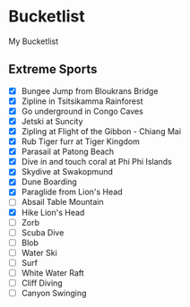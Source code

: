 # Bucketlist
My Bucketlist

## Extreme Sports

- [x] Bungee Jump from Bloukrans Bridge
- [x] Zipline in Tsitsikamma Rainforest
- [x] Go underground in Congo Caves
- [x] Jetski at Suncity
- [x] Zipling at Flight of the Gibbon - Chiang Mai
- [x] Rub Tiger furr at Tiger Kingdom
- [x] Parasail at Patong Beach
- [x] Dive in and touch coral at Phi Phi Islands
- [x] Skydive at Swakopmund
- [x] Dune Boarding
- [x] Paraglide from Lion's Head
- [ ] Absail Table Mountain
- [x] Hike Lion's Head
- [ ] Zorb
- [ ] Scuba Dive
- [ ] Blob
- [ ] Water Ski
- [ ] Surf
- [ ] White Water Raft
- [ ] Cliff Diving
- [ ] Canyon Swinging
